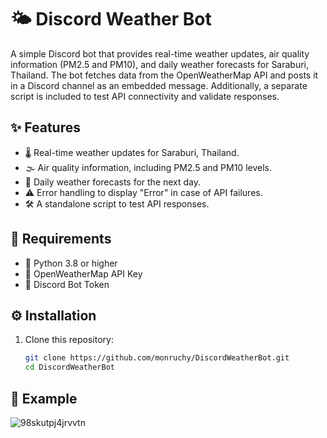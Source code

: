 # 🌤️ Discord Weather Bot

A simple Discord bot that provides real-time weather updates, air quality information (PM2.5 and PM10), and daily weather forecasts for Saraburi, Thailand. The bot fetches data from the OpenWeatherMap API and posts it in a Discord channel as an embedded message. Additionally, a separate script is included to test API connectivity and validate responses.

## ✨ Features
- 🌡️ Real-time weather updates for Saraburi, Thailand.
- 🌫️ Air quality information, including PM2.5 and PM10 levels.
- 📅 Daily weather forecasts for the next day.
- ⚠️ Error handling to display "Error" in case of API failures.
- 🛠️ A standalone script to test API responses.

## 🛑 Requirements
- 🐍 Python 3.8 or higher
- 🔑 OpenWeatherMap API Key
- 🤖 Discord Bot Token

## ⚙️ Installation
1. Clone this repository:
   ```bash
   git clone https://github.com/monruchy/DiscordWeatherBot.git
   cd DiscordWeatherBot
   ```
 ## 📸 Example
 ![98skutpj4jrvvtn](https://github.com/user-attachments/assets/3fe02197-c6f6-4457-9550-5c8ae8b5a80e)
